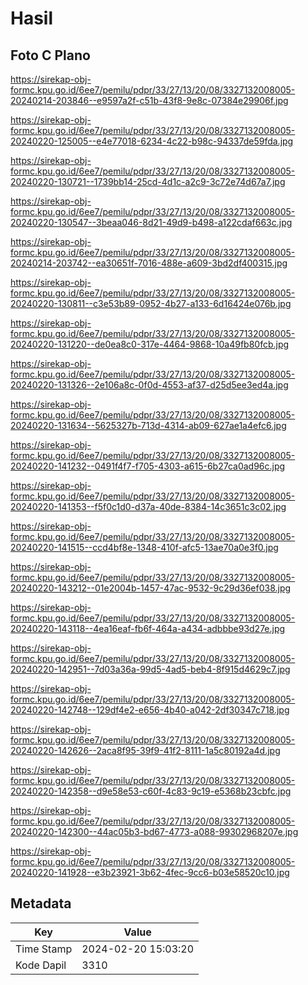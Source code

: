 # Hasil

## Foto C Plano

https://sirekap-obj-formc.kpu.go.id/6ee7/pemilu/pdpr/33/27/13/20/08/3327132008005-20240214-203846--e9597a2f-c51b-43f8-9e8c-07384e29906f.jpg

https://sirekap-obj-formc.kpu.go.id/6ee7/pemilu/pdpr/33/27/13/20/08/3327132008005-20240220-125005--e4e77018-6234-4c22-b98c-94337de59fda.jpg

https://sirekap-obj-formc.kpu.go.id/6ee7/pemilu/pdpr/33/27/13/20/08/3327132008005-20240220-130721--1739bb14-25cd-4d1c-a2c9-3c72e74d67a7.jpg

https://sirekap-obj-formc.kpu.go.id/6ee7/pemilu/pdpr/33/27/13/20/08/3327132008005-20240220-130547--3beaa046-8d21-49d9-b498-a122cdaf663c.jpg

https://sirekap-obj-formc.kpu.go.id/6ee7/pemilu/pdpr/33/27/13/20/08/3327132008005-20240214-203742--ea30651f-7016-488e-a609-3bd2df400315.jpg

https://sirekap-obj-formc.kpu.go.id/6ee7/pemilu/pdpr/33/27/13/20/08/3327132008005-20240220-130811--c3e53b89-0952-4b27-a133-6d16424e076b.jpg

https://sirekap-obj-formc.kpu.go.id/6ee7/pemilu/pdpr/33/27/13/20/08/3327132008005-20240220-131220--de0ea8c0-317e-4464-9868-10a49fb80fcb.jpg

https://sirekap-obj-formc.kpu.go.id/6ee7/pemilu/pdpr/33/27/13/20/08/3327132008005-20240220-131326--2e106a8c-0f0d-4553-af37-d25d5ee3ed4a.jpg

https://sirekap-obj-formc.kpu.go.id/6ee7/pemilu/pdpr/33/27/13/20/08/3327132008005-20240220-131634--5625327b-713d-4314-ab09-627ae1a4efc6.jpg

https://sirekap-obj-formc.kpu.go.id/6ee7/pemilu/pdpr/33/27/13/20/08/3327132008005-20240220-141232--0491f4f7-f705-4303-a615-6b27ca0ad96c.jpg

https://sirekap-obj-formc.kpu.go.id/6ee7/pemilu/pdpr/33/27/13/20/08/3327132008005-20240220-141353--f5f0c1d0-d37a-40de-8384-14c3651c3c02.jpg

https://sirekap-obj-formc.kpu.go.id/6ee7/pemilu/pdpr/33/27/13/20/08/3327132008005-20240220-141515--ccd4bf8e-1348-410f-afc5-13ae70a0e3f0.jpg

https://sirekap-obj-formc.kpu.go.id/6ee7/pemilu/pdpr/33/27/13/20/08/3327132008005-20240220-143212--01e2004b-1457-47ac-9532-9c29d36ef038.jpg

https://sirekap-obj-formc.kpu.go.id/6ee7/pemilu/pdpr/33/27/13/20/08/3327132008005-20240220-143118--4ea16eaf-fb6f-464a-a434-adbbbe93d27e.jpg

https://sirekap-obj-formc.kpu.go.id/6ee7/pemilu/pdpr/33/27/13/20/08/3327132008005-20240220-142951--7d03a36a-99d5-4ad5-beb4-8f915d4629c7.jpg

https://sirekap-obj-formc.kpu.go.id/6ee7/pemilu/pdpr/33/27/13/20/08/3327132008005-20240220-142748--129df4e2-e656-4b40-a042-2df30347c718.jpg

https://sirekap-obj-formc.kpu.go.id/6ee7/pemilu/pdpr/33/27/13/20/08/3327132008005-20240220-142626--2aca8f95-39f9-41f2-8111-1a5c80192a4d.jpg

https://sirekap-obj-formc.kpu.go.id/6ee7/pemilu/pdpr/33/27/13/20/08/3327132008005-20240220-142358--d9e58e53-c60f-4c83-9c19-e5368b23cbfc.jpg

https://sirekap-obj-formc.kpu.go.id/6ee7/pemilu/pdpr/33/27/13/20/08/3327132008005-20240220-142300--44ac05b3-bd67-4773-a088-99302968207e.jpg

https://sirekap-obj-formc.kpu.go.id/6ee7/pemilu/pdpr/33/27/13/20/08/3327132008005-20240220-141928--e3b23921-3b62-4fec-9cc6-b03e58520c10.jpg


## Metadata

| Key        | Value               |
| ---------- | ------------------- |
| Time Stamp | 2024-02-20 15:03:20 |
| Kode Dapil | 3310                |



